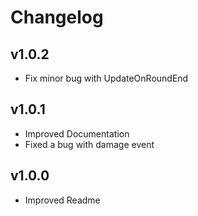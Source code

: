 # Changelog

## v1.0.2

- Fix minor bug with UpdateOnRoundEnd

## v1.0.1

- Improved Documentation
- Fixed a bug with damage event

## v1.0.0

- Improved Readme
